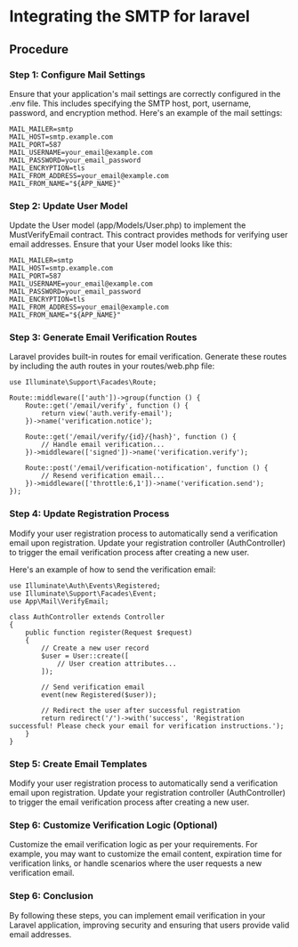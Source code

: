 
# Integrating the SMTP for laravel

## Procedure

### Step 1: Configure Mail Settings

Ensure that your application's mail settings are correctly configured in the .env file. This includes specifying the SMTP host, port, username, password, and encryption method. Here's an example of the mail settings:


```
MAIL_MAILER=smtp
MAIL_HOST=smtp.example.com
MAIL_PORT=587
MAIL_USERNAME=your_email@example.com
MAIL_PASSWORD=your_email_password
MAIL_ENCRYPTION=tls
MAIL_FROM_ADDRESS=your_email@example.com
MAIL_FROM_NAME="${APP_NAME}"
```

### Step 2: Update User Model

Update the User model (app/Models/User.php) to implement the MustVerifyEmail contract. This contract provides methods for verifying user email addresses. Ensure that your User model looks like this:


```
MAIL_MAILER=smtp
MAIL_HOST=smtp.example.com
MAIL_PORT=587
MAIL_USERNAME=your_email@example.com
MAIL_PASSWORD=your_email_password
MAIL_ENCRYPTION=tls
MAIL_FROM_ADDRESS=your_email@example.com
MAIL_FROM_NAME="${APP_NAME}"
```

### Step 3: Generate Email Verification Routes

Laravel provides built-in routes for email verification. Generate these routes by including the auth routes in your routes/web.php file:


```
use Illuminate\Support\Facades\Route;

Route::middleware(['auth'])->group(function () {
    Route::get('/email/verify', function () {
        return view('auth.verify-email');
    })->name('verification.notice');
    
    Route::get('/email/verify/{id}/{hash}', function () {
        // Handle email verification...
    })->middleware(['signed'])->name('verification.verify');
    
    Route::post('/email/verification-notification', function () {
        // Resend verification email...
    })->middleware(['throttle:6,1'])->name('verification.send');
});
```

### Step 4: Update Registration Process

Modify your user registration process to automatically send a verification email upon registration. Update your registration controller (AuthController) to trigger the email verification process after creating a new user.

Here's an example of how to send the verification email:


```
use Illuminate\Auth\Events\Registered;
use Illuminate\Support\Facades\Event;
use App\Mail\VerifyEmail;

class AuthController extends Controller
{
    public function register(Request $request)
    {
        // Create a new user record
        $user = User::create([
            // User creation attributes...
        ]);
        
        // Send verification email
        event(new Registered($user));
        
        // Redirect the user after successful registration
        return redirect('/')->with('success', 'Registration successful! Please check your email for verification instructions.');
    }
}
```
### Step 5: Create Email Templates

Modify your user registration process to automatically send a verification email upon registration. Update your registration controller (AuthController) to trigger the email verification process after creating a new user.

### Step 6: Customize Verification Logic (Optional)

Customize the email verification logic as per your requirements. For example, you may want to customize the email content, expiration time for verification links, or handle scenarios where the user requests a new verification email.

### Step 6: Conclusion

By following these steps, you can implement email verification in your Laravel application, improving security and ensuring that users provide valid email addresses.
